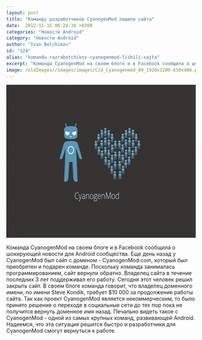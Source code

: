 ```yaml
---
layout: post
title: "Команду разработчиков CyanogenMod лишили сайта"
date:  2012-11-15 06:28:38 +0300
categories: "Новости Android"
category: "Новости Android"
author: "Ivan Belchikov"
id: "124"
alias: "komandu-razrabotchikov-cyanogenmod-lishili-sajta"
excerpt: "Команда CyanogenMod на своем блоге и в Facebook сообщила о шокирующей новости для Android сообщества. Еще день назад у CyanogenMod был сайт с доменом - CyanogenMod.com, который был приобретен и подарен команде. Поскольку команда занималась программированием, сайт вернули обратно. Владелец сайта в течение последних 3 лет поддерживал его работу. Сегодня этот человек решил закрыть сайт."
image: /oldImages//images/images/Cid_Cyanogenmod_09_1920x1200-650x406.png
---
```

<a href="#" title="" rel="nofollow"><img src="/oldImages/images/images/Cid_Cyanogenmod_09_1920x1200-650x406.png" border="0" alt="" width="650" height="406"></a>

Команда CyanogenMod на своем блоге и в Facebook сообщила о шокирующей новости для Android сообщества. Еще день назад у CyanogenMod был сайт с доменом - CyanogenMod.com, который был приобретен и подарен команде. Поскольку команда занималась программированием, сайт вернули обратно. Владелец сайта в течение последних 3 лет поддерживал его работу. Сегодня этот человек решил закрыть сайт.
В своем блоге команда говорит, что владелец доменного имени, по имени Steve Kondik, требует $10 000 за продолжение работы сайта. Так как проект CyanogenMod является некоммерческим, то было принято решение о переходе в социальные сети до тех пор пока не получится вернуть доменное имя назад. Печально видеть такое с CyanogenMod - одной из самых крупных команд, развивающей Android. Надеемся, что эта ситуация решится быстро и разработчики для CyanogenMod смогут вернуться к работе.
